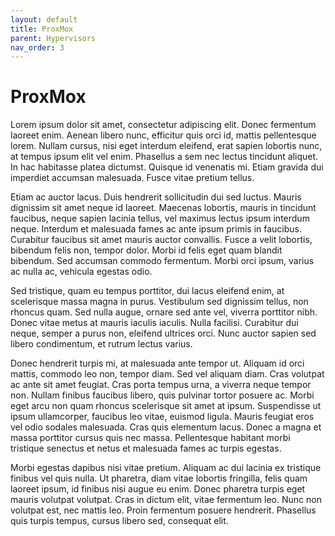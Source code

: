 ```yaml
---
layout: default
title: ProxMox 
parent: Hypervisors
nav_order: 3
---
```


# ProxMox
Lorem ipsum dolor sit amet, consectetur adipiscing elit. Donec fermentum laoreet enim. Aenean libero nunc, efficitur quis orci id, mattis pellentesque lorem. Nullam cursus, nisi eget interdum eleifend, erat sapien lobortis nunc, at tempus ipsum elit vel enim. Phasellus a sem nec lectus tincidunt aliquet. In hac habitasse platea dictumst. Quisque id venenatis mi. Etiam gravida dui imperdiet accumsan malesuada. Fusce vitae pretium tellus.

Etiam ac auctor lacus. Duis hendrerit sollicitudin dui sed luctus. Mauris dignissim sit amet neque id laoreet. Maecenas lobortis, mauris in tincidunt faucibus, neque sapien lacinia tellus, vel maximus lectus ipsum interdum neque. Interdum et malesuada fames ac ante ipsum primis in faucibus. Curabitur faucibus sit amet mauris auctor convallis. Fusce a velit lobortis, bibendum felis non, tempor dolor. Morbi id felis eget quam blandit bibendum. Sed accumsan commodo fermentum. Morbi orci ipsum, varius ac nulla ac, vehicula egestas odio.

Sed tristique, quam eu tempus porttitor, dui lacus eleifend enim, at scelerisque massa magna in purus. Vestibulum sed dignissim tellus, non rhoncus quam. Sed nulla augue, ornare sed ante vel, viverra porttitor nibh. Donec vitae metus at mauris iaculis iaculis. Nulla facilisi. Curabitur dui neque, semper a purus non, eleifend ultrices orci. Nunc auctor sapien sed libero condimentum, et rutrum lectus varius.

Donec hendrerit turpis mi, at malesuada ante tempor ut. Aliquam id orci mattis, commodo leo non, tempor diam. Sed vel aliquam diam. Cras volutpat ac ante sit amet feugiat. Cras porta tempus urna, a viverra neque tempor non. Nullam finibus faucibus libero, quis pulvinar tortor posuere ac. Morbi eget arcu non quam rhoncus scelerisque sit amet at ipsum. Suspendisse ut ipsum ullamcorper, faucibus leo vitae, euismod ligula. Mauris feugiat eros vel odio sodales malesuada. Cras quis elementum lacus. Donec a magna et massa porttitor cursus quis nec massa. Pellentesque habitant morbi tristique senectus et netus et malesuada fames ac turpis egestas.

Morbi egestas dapibus nisi vitae pretium. Aliquam ac dui lacinia ex tristique finibus vel quis nulla. Ut pharetra, diam vitae lobortis fringilla, felis quam laoreet ipsum, id finibus nisi augue eu enim. Donec pharetra turpis eget mauris volutpat volutpat. Cras in dictum elit, vitae fermentum leo. Nunc non volutpat est, nec mattis leo. Proin fermentum posuere hendrerit. Phasellus quis turpis tempus, cursus libero sed, consequat elit. 
